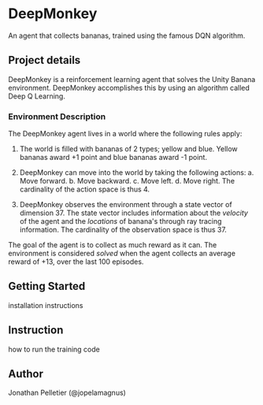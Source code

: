 # DeepMonkey
An agent that collects bananas, trained using the famous DQN algorithm.

## Project details
DeepMonkey is a reinforcement learning agent that solves 
the Unity Banana environment. DeepMonkey accomplishes this by using an
algorithm called Deep Q Learning.

### Environment Description
The DeepMonkey agent lives in a world where the following rules apply:

1. The world is filled with bananas of 2 types; yellow and blue. Yellow 
   bananas award +1 point and blue bananas award -1 point.

2. DeepMonkey can move into the world by taking the following actions:
    a. Move forward.
    b. Move backward.
    c. Move left.
    d. Move right.
   The cardinality of the action space is thus 4.

3. DeepMonkey observes the environment through a state vector of dimension 37.
   The state vector includes information about the *velocity* of the agent and 
   the *locations* of banana's through ray tracing information. The cardinality
   of the observation space is thus 37.

The goal of the agent is to collect as much reward as it can. The environment
is considered *solved* when the agent collects an average reward of +13, over
the last 100 episodes.

## Getting Started
installation instructions

## Instruction
how to run the training code

## Author
Jonathan Pelletier (@jopelamagnus)

